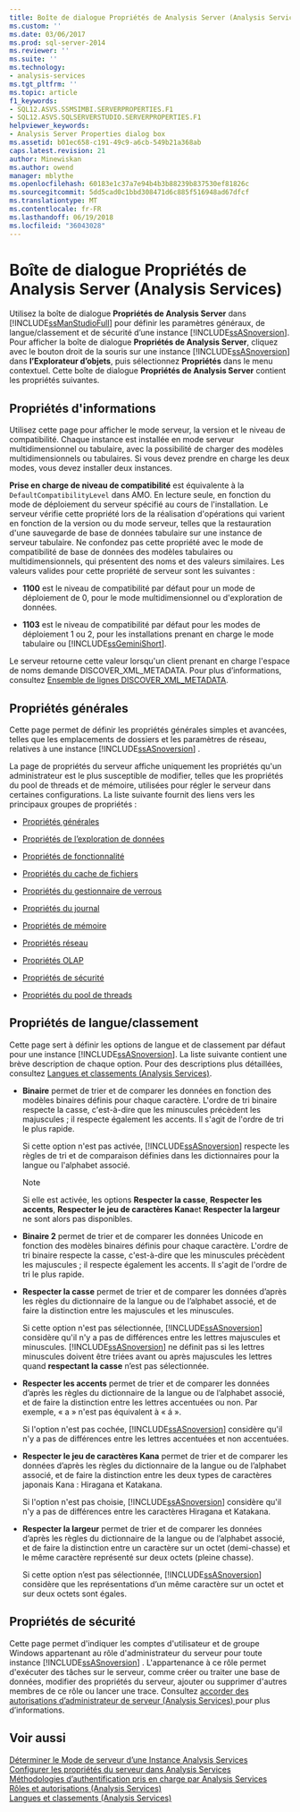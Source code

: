 ```yaml
---
title: Boîte de dialogue Propriétés de Analysis Server (Analysis Services) | Documents Microsoft
ms.custom: ''
ms.date: 03/06/2017
ms.prod: sql-server-2014
ms.reviewer: ''
ms.suite: ''
ms.technology:
- analysis-services
ms.tgt_pltfrm: ''
ms.topic: article
f1_keywords:
- SQL12.ASVS.SSMSIMBI.SERVERPROPERTIES.F1
- SQL12.ASVS.SQLSERVERSTUDIO.SERVERPROPERTIES.F1
helpviewer_keywords:
- Analysis Server Properties dialog box
ms.assetid: b01ec658-c191-49c9-a6cb-549b21a368ab
caps.latest.revision: 21
author: Minewiskan
ms.author: owend
manager: mblythe
ms.openlocfilehash: 60183e1c37a7e94b4b3b88239b837530ef81826c
ms.sourcegitcommit: 5dd5cad0c1bbd308471d6c885f516948ad67dfcf
ms.translationtype: MT
ms.contentlocale: fr-FR
ms.lasthandoff: 06/19/2018
ms.locfileid: "36043028"
---
```

# <a name="analysis-server-properties-dialog-box-analysis-services"></a>Boîte de dialogue Propriétés de Analysis Server (Analysis Services)
  Utilisez la boîte de dialogue **Propriétés de Analysis Server** dans [!INCLUDE[ssManStudioFull](../includes/ssmanstudiofull-md.md)] pour définir les paramètres généraux, de langue/classement et de sécurité d’une instance [!INCLUDE[ssASnoversion](../includes/ssasnoversion-md.md)]. Pour afficher la boîte de dialogue **Propriétés de Analysis Server**, cliquez avec le bouton droit de la souris sur une instance [!INCLUDE[ssASnoversion](../includes/ssasnoversion-md.md)] dans **l’Explorateur d’objets**, puis sélectionnez **Propriétés** dans le menu contextuel. Cette boîte de dialogue **Propriétés de Analysis Server** contient les propriétés suivantes.  
  
## <a name="information-properties"></a>Propriétés d'informations  
 Utilisez cette page pour afficher le mode serveur, la version et le niveau de compatibilité. Chaque instance est installée en mode serveur multidimensionnel ou tabulaire, avec la possibilité de charger des modèles multidimensionnels ou tabulaires. Si vous devez prendre en charge les deux modes, vous devez installer deux instances.  
  
 **Prise en charge de niveau de compatibilité** est équivalente à la `DefaultCompatibilityLevel` dans AMO. En lecture seule, en fonction du mode de déploiement du serveur spécifié au cours de l'installation. Le serveur vérifie cette propriété lors de la réalisation d'opérations qui varient en fonction de la version ou du mode serveur, telles que la restauration d'une sauvegarde de base de données tabulaire sur une instance de serveur tabulaire. Ne confondez pas cette propriété avec le mode de compatibilité de base de données des modèles tabulaires ou multidimensionnels, qui présentent des noms et des valeurs similaires. Les valeurs valides pour cette propriété de serveur sont les suivantes :  
  
-   **1100** est le niveau de compatibilité par défaut pour un mode de déploiement de 0, pour le mode multidimensionnel ou d'exploration de données.  
  
-   **1103** est le niveau de compatibilité par défaut pour les modes de déploiement 1 ou 2, pour les installations prenant en charge le mode tabulaire ou [!INCLUDE[ssGeminiShort](../includes/ssgeminishort-md.md)].  
  
 Le serveur retourne cette valeur lorsqu'un client prenant en charge l'espace de noms demande DISCOVER_XML_METADATA. Pour plus d’informations, consultez [Ensemble de lignes DISCOVER_XML_METADATA](schema-rowsets/xml/discover-xml-metadata-rowset.md).  
  
## <a name="general-properties"></a>Propriétés générales  
 Cette page permet de définir les propriétés générales simples et avancées, telles que les emplacements de dossiers et les paramètres de réseau, relatives à une instance [!INCLUDE[ssASnoversion](../includes/ssasnoversion-md.md)] .  
  
 La page de propriétés du serveur affiche uniquement les propriétés qu'un administrateur est le plus susceptible de modifier, telles que les propriétés du pool de threads et de mémoire, utilisées pour régler le serveur dans certaines configurations. La liste suivante fournit des liens vers les principaux groupes de propriétés :  
  
-   [Propriétés générales](server-properties/general-properties.md)  
  
-   [Propriétés de l’exploration de données](server-properties/data-mining-properties.md)  
  
-   [Propriétés de fonctionnalité](server-properties/feature-properties.md)  
  
-   [Propriétés du cache de fichiers](server-properties/filestore-properties.md)  
  
-   [Propriétés du gestionnaire de verrous](server-properties/lock-manager-properties.md)  
  
-   [Propriétés du journal](server-properties/log-properties.md)  
  
-   [Propriétés de mémoire](server-properties/memory-properties.md)  
  
-   [Propriétés réseau](server-properties/network-properties.md)  
  
-   [Propriétés OLAP](server-properties/olap-properties.md)  
  
-   [Propriétés de sécurité](server-properties/security-properties.md)  
  
-   [Propriétés du pool de threads](server-properties/thread-pool-properties.md)  
  
## <a name="language-collation-properties"></a>Propriétés de langue/classement  
 Cette page sert à définir les options de langue et de classement par défaut pour une instance [!INCLUDE[ssASnoversion](../includes/ssasnoversion-md.md)]. La liste suivante contient une brève description de chaque option. Pour des descriptions plus détaillées, consultez [Langues et classements &#40;Analysis Services&#41;](languages-and-collations-analysis-services.md).  
  
-   **Binaire** permet de trier et de comparer les données en fonction des modèles binaires définis pour chaque caractère. L'ordre de tri binaire respecte la casse, c'est-à-dire que les minuscules précèdent les majuscules ; il respecte également les accents. Il s'agit de l'ordre de tri le plus rapide.  
  
     Si cette option n'est pas activée, [!INCLUDE[ssASnoversion](../includes/ssasnoversion-md.md)] respecte les règles de tri et de comparaison définies dans les dictionnaires pour la langue ou l'alphabet associé.  
  
    > [!NOTE]  
    >  Si elle est activée, les options **Respecter la casse**, **Respecter les accents**, **Respecter le jeu de caractères Kana**et **Respecter la largeur** ne sont alors pas disponibles.  
  
-   **Binaire 2** permet de trier et de comparer les données Unicode en fonction des modèles binaires définis pour chaque caractère. L'ordre de tri binaire respecte la casse, c'est-à-dire que les minuscules précèdent les majuscules ; il respecte également les accents. Il s'agit de l'ordre de tri le plus rapide.  
  
-   **Respecter la casse** permet de trier et de comparer les données d’après les règles du dictionnaire de la langue ou de l’alphabet associé, et de faire la distinction entre les majuscules et les minuscules.  
  
     Si cette option n'est pas sélectionnée, [!INCLUDE[ssASnoversion](../includes/ssasnoversion-md.md)] considère qu'il n'y a pas de différences entre les lettres majuscules et minuscules. [!INCLUDE[ssASnoversion](../includes/ssasnoversion-md.md)] ne définit pas si les lettres minuscules doivent être triées avant ou après majuscules les lettres quand **respectant la casse** n’est pas sélectionnée.  
  
-   **Respecter les accents** permet de trier et de comparer les données d’après les règles du dictionnaire de la langue ou de l’alphabet associé, et de faire la distinction entre les lettres accentuées ou non. Par exemple, « a » n'est pas équivalent à « á ».  
  
     Si l'option n'est pas cochée, [!INCLUDE[ssASnoversion](../includes/ssasnoversion-md.md)] considère qu'il n'y a pas de différences entre les lettres accentuées et non accentuées.  
  
-   **Respecter le jeu de caractères Kana** permet de trier et de comparer les données d’après les règles du dictionnaire de la langue ou de l’alphabet associé, et de faire la distinction entre les deux types de caractères japonais Kana : Hiragana et Katakana.  
  
     Si l'option n'est pas choisie, [!INCLUDE[ssASnoversion](../includes/ssasnoversion-md.md)] considère qu'il n'y a pas de différences entre les caractères Hiragana et Katakana.  
  
-   **Respecter la largeur** permet de trier et de comparer les données d’après les règles du dictionnaire de la langue ou de l’alphabet associé, et de faire la distinction entre un caractère sur un octet (demi-chasse) et le même caractère représenté sur deux octets (pleine chasse).  
  
     Si cette option n’est pas sélectionnée, [!INCLUDE[ssASnoversion](../includes/ssasnoversion-md.md)] considère que les représentations d’un même caractère sur un octet et sur deux octets sont égales.  
  
## <a name="security-properties"></a>Propriétés de sécurité  
 Cette page permet d'indiquer les comptes d'utilisateur et de groupe Windows appartenant au rôle d'administrateur du serveur pour toute instance [!INCLUDE[ssASnoversion](../includes/ssasnoversion-md.md)] . L'appartenance à ce rôle permet d'exécuter des tâches sur le serveur, comme créer ou traiter une base de données, modifier des propriétés du serveur, ajouter ou supprimer d'autres membres de ce rôle ou lancer une trace. Consultez [accorder des autorisations d’administrateur de serveur &#40;Analysis Services&#41; ](instances/grant-server-admin-rights-to-an-analysis-services-instance.md) pour plus d’informations.  
  
## <a name="see-also"></a>Voir aussi  
 [Déterminer le Mode de serveur d’une Instance Analysis Services](instances/determine-the-server-mode-of-an-analysis-services-instance.md)   
 [Configurer les propriétés du serveur dans Analysis Services](server-properties/server-properties-in-analysis-services.md)   
 [Méthodologies d’authentification pris en charge par Analysis Services](instances/authentication-methodologies-supported-by-analysis-services.md)   
 [Rôles et autorisations &#40;Analysis Services&#41;](multidimensional-models/roles-and-permissions-analysis-services.md)   
 [Langues et classements &#40;Analysis Services&#41;](languages-and-collations-analysis-services.md)  
  
  
